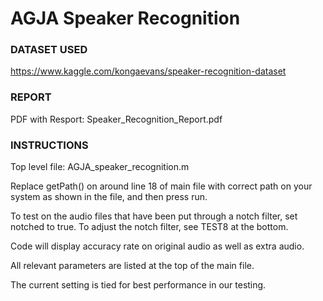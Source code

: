 # AGJA Speaker Recognition # 
### DATASET USED  ###
https://www.kaggle.com/kongaevans/speaker-recognition-dataset
### REPORT  ###
PDF with Resport: Speaker_Recognition_Report.pdf
### INSTRUCTIONS  ###

Top level file: AGJA_speaker_recognition.m    

Replace getPath() on around line 18 of main file with correct path on your system as shown in the file, and then press run.   

To test on the audio files that have been put through a notch filter, set notched to true. To adjust the notch filter, see TEST8 at the bottom.     

Code will display accuracy rate on original audio as well as extra audio.     

All relevant parameters are listed at the top of the main file.   

The current setting is tied for best performance in our testing.
